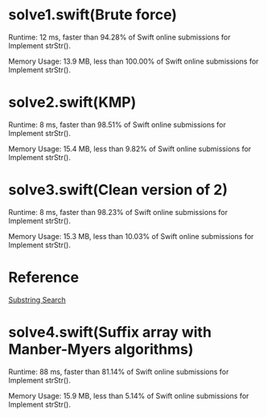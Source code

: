 # solve1.swift(Brute force)

Runtime: 12 ms, faster than 94.28% of Swift online submissions for Implement strStr().

Memory Usage: 13.9 MB, less than 100.00% of Swift online submissions for Implement strStr().

# solve2.swift(KMP)

Runtime: 8 ms, faster than 98.51% of Swift online submissions for Implement strStr().

Memory Usage: 15.4 MB, less than 9.82% of Swift online submissions for Implement strStr().

# solve3.swift(Clean version of 2)

Runtime: 8 ms, faster than 98.23% of Swift online submissions for Implement strStr().

Memory Usage: 15.3 MB, less than 10.03% of Swift online submissions for Implement strStr().

# Reference

[Substring Search](https://algs4.cs.princeton.edu/lectures/keynote/53SubstringSearch.pdf)

# solve4.swift(Suffix array with Manber-Myers algorithms)

Runtime: 88 ms, faster than 81.14% of Swift online submissions for Implement strStr().

Memory Usage: 15.9 MB, less than 5.14% of Swift online submissions for Implement strStr().

